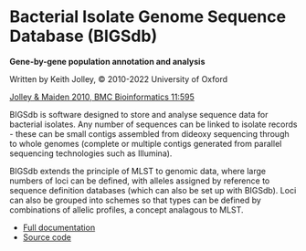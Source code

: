 Bacterial Isolate Genome Sequence Database (BIGSdb)
===================================================
**Gene-by-gene population annotation and analysis**

Written by Keith Jolley, © 2010-2022 University of Oxford

<a href="https://www.biomedcentral.com/1471-2105/11/595">Jolley & Maiden 2010, BMC Bioinformatics 11:595</a>

BIGSdb is software designed to store and analyse sequence data for bacterial
isolates. Any number of sequences can be linked to isolate records - these
can be small contigs assembled from dideoxy sequencing through to whole genomes
(complete or multiple contigs generated from parallel sequencing technologies
such as Illumina).

BIGSdb extends the principle of MLST to genomic data, where large numbers of 
loci can be defined, with alleles assigned by reference to sequence definition 
databases (which can also be set up with BIGSdb). Loci can also be grouped into
schemes so that types can be defined by combinations of allelic profiles, a
concept analagous to MLST.

* [Full documentation](https://bigsdb.readthedocs.io)
* [Source code](https://github.com/kjolley/bigsdb/)

